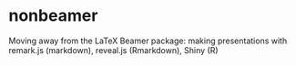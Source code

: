nonbeamer
====

Moving away from the LaTeX Beamer package: making presentations with remark.js (markdown), reveal.js (Rmarkdown), Shiny (R)
